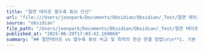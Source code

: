 ```yaml
---
title: "절연 테이프 열수축 튜브 단선"
url: "file:///Users/joonpark/Documents/Obsidian/Obsidian/_Test/절연 테이프 열수축 튜브 단선.md"
source: "obsidian"
file_path: "/Users/joonpark/Documents/Obsidian/Obsidian/_Test/절연 테이프 열수축 튜브 단선.md"
published_at: "2025-06-29T17:03:42.169069"
summary: "## 절연테이프 vs 열수축 튜브 비교 및 최적의 전선 연결 방법\n\n**1. 기본 정보**\n\n- **제목**: 절연테이프 vs 열수축 튜브 비교 및 최적의 전선 연결 방법\n- **출처**: 제공된 문서\n- **유형**: 웹 문서\n- **난이도**: 초급\n- **주제 분야**: 기술 (전기)\n\n\n**2. 핵심 요약 (Executive Summary)**\n\n- **한 줄 요약**:  전선 연결 시 절연테이프는 간편하지만 내구성이 떨어지고, 열수축 튜브는 내구성이 우수하지만 작업이 다소 복잡하며, 전선 커넥터를 사용하는 것이 가장 안전하고 깔끔하며, 가정용 키트를 활용하면 편리하게 작업 가능합니다.\n\n- **주요 논점 3가지**:\n    • 절연테이프와 열수축 튜브의 장단점 비교 분석\n    • 전선 커넥터 사용의 효용성 및 안전성 강조\n    • 가정용 전선 수리 키트 추천 및 사용법 안내\n\n- **가치 제안**: 전선 연결 방법에 대한 이해도를 높이고, 상황에 맞는 최적의 방법을 선택하여 안전하고 효율적인 전선 연결을 수행할 수 있도록 돕습니다.\n\n\n**3. 구조적 분석**\n\n```markdown\n## 📋 목차\n1. 🎯 절연테이프와 열수축 튜브의 비교 분석\n2. 🧠 전선 커넥터를 이용한 전선 연결 방법\n3. 💡 절연테이프와 열수축 튜브 조합 활용법\n4. 📊 가정용 전선 수리 키트 추천 및 활용\n5. 🛠️ 전문가 시공 필요성\n6. 💡 최적의 방법 선택 가이드\n7. 👨‍🔧 초보자를 위한 전선 연결 가이드\n8. 💡 추가 학습 및 관련 정보\n```\n\n### 섹션별 상세 분석\n\n### 1. 🎯 절연테이프와 열수축 튜브의 비교 분석\n- **핵심 내용 1**: 절연테이프는 저렴하고 간편하지만 시간 경과에 따라 접착력 저하 및 풀림 현상 발생 가능성이 높으며, 외관상 지저분해질 수 있음.\n- **핵심 내용 2**: 열수축 튜브는 우수한 절연 성능과 내구성을 제공하며, 깔끔한 외관을 유지하지만, 가열 도구가 필요하고 작업이 다소 번거로움.\n- **핵심 내용 3**:  절연 성능, 외관, 내구성, 사용 편의성, 가격 측면에서 두 방식의 차이점을 비교 분석하여 표로 정리.\n\n\n### 2. 🧠 전선 커넥터를 이용한 전선 연결 방법\n- **핵심 내용 1**: 전선 커넥터는 전선을 압착하여 단단히 고정하고, 동시에 절연 효과를 제공함.\n- **핵심 내용 2**: 초보자도 쉽고 안전하게 사용 가능하며, 추가적인 절연 테이프나 튜브가 필요 없음.\n- **핵심 내용 3**:  전선 커넥터 사용 시 안전성과 효율성 증대.\n\n\n### 3. 💡 절연테이프와 열수축 튜브 조합 활용법\n- **핵심 내용 1**: 절연테이프로 임시 고정 후 열수축 튜브로 마감하면 최고의 내구성과 안전성을 확보 가능.\n- **핵심 내용 2**:  두 가지 방식의 장점을 결합한 효과적인 전선 연결 방법.\n\n\n### 4. 📊 가정용 전선 수리 키트 추천 및 활용\n- **핵심 내용 1**: 알파오 가정용 전선 수리 키트, JEONO 열수축 튜브 세트, 3M 전기테이프 등 다양한 제품 소개.\n- **핵심 내용 2**: 각 제품의 특징과 구매처, 가격 정보 제공.\n- **핵심 내용 3**:  가정에서 간편하게 전선 수리를 할 수 있도록 돕는 실용적인 키트.\n\n\n### 5. 🛠️ 전문가 시공 필요성\n- **핵심 내용 1**: 복잡한 작업이나 고전압, 고부하 환경에서는 전문가의 시공이 안전함을 강조.\n\n\n### 6. 💡 최적의 방법 선택 가이드\n- **핵심 내용 1**: 상황에 따라 (가정용 간단 보수, 내구성/안전성 중시, 초보자 DIY) 적합한 방법 제시.\n\n\n### 7. 👨‍🔧 초보자를 위한 전선 연결 가이드\n- **핵심 내용 1**: 단계별 설명과 사진, 그림을 곁들여 초보자도 쉽게 따라 할 수 있도록 안내. (본 문서에는 포함되지 않음. 추가 정보 필요)\n\n\n### 8. 💡 추가 학습 및 관련 정보\n- **핵심 내용 1**:  전선 종류, 전기 안전 수칙 등 추가 학습 필요한 내용 제시.\n\n\n**4. 핵심 개념 정리**\n\n- **절연테이프**: 전선의 피복을 보호하고 절연하기 위해 사용되는 테이프. 접착력과 신축성이 특징이며, 저렴하고 사용이 간편하지만 내구성이 약함.\n- **열수축 튜브**: 열을 가하면 수축하여 전선을 감싸는 튜브. 우수한 절연 성능과 내구성을 가지지만, 가열 도구가 필요하며 작업이 다소 복잡함.\n- **전선 커넥터**: 전선을 연결하고 절연하는 커넥터. 안전하고 간편하게 전선을 연결할 수 있음.\n- **가정용 전선 수리 키트**: 전선 수리에 필요한 도구와 자재가 포함된 키트. 초보자도 쉽게 사용 가능함.\n\n\n**5. 실용적 적용 방안**\n\n- **즉시 실행 가능한 행동 3가지**:\n    • 전선 연결 전, 안전 수칙을 확인한다.\n    • 상황에 맞는 전선 연결 방법(절연테이프, 열수축 튜브, 전선 커넥터)을 선택한다.\n    • 가정용 키트를 활용하여 전선 수리 작업을 수행한다.\n\n- **추가 학습 경로**:\n    • 필수 키워드 3개: 전선 연결, 열수축 튜브 사용법, 전선 커넥터 종류\n    • 관련 자료 추천: 전기 안전 관련 웹사이트, 전선 연결 관련 유튜브 영상\n\n- **수준별 요약**:\n    • 초보자용: 전선 연결 시 안전 수칙 준수, 전선 커넥터 사용, 가정용 키트 활용.\n    • 실무자용: 상황에 맞는 절연 방법 선택 (절연테이프, 열수축 튜브, 전선 커넥터 조합), 전문 장비 활용.\n    • 전문가용: 다양한 전선 종류 및 특성 이해, 고전압/고부하 환경 전선 연결 전문 지식 활용.\n\n\n**6. 메타 정보 및 평가**\n\n- **태그**: #전기 #전선연결 #절연 #열수축튜브 #절연테이프 #DIY #가정용 #안전\n- **품질 평가** (5점 만점):\n    • 정보 밀도: ⭐⭐⭐⭐\n    • 실용 가치: ⭐⭐⭐⭐⭐\n    • 독창성: ⭐⭐⭐\n    • 접근성: ⭐⭐⭐⭐\n- **비판적 평가**:\n    • 강점:  절연테이프와 열수축 튜브의 비교를 명확하게 제시, 전선 커넥터 사용의 중요성을 강조, 가정용 키트 추천.\n    • 약점: 초보자를 위한 구체적인 전선 연결 가이드 부족.  각 제품에 대한 구체적인 모델명이나 링크가 부족.\n    • 신뢰성:  제공된 출처 링크를 통해 정보의 정확성을 확인할 수 있음.\n\n\n**(추가)**  본 요약은 제공된 정보에 기반하여 작성되었으며,  전기 작업 시 안전사고 예방을 위해 반드시 전문가의 지침을 따르는 것이 중요합니다.\n"
---
```


